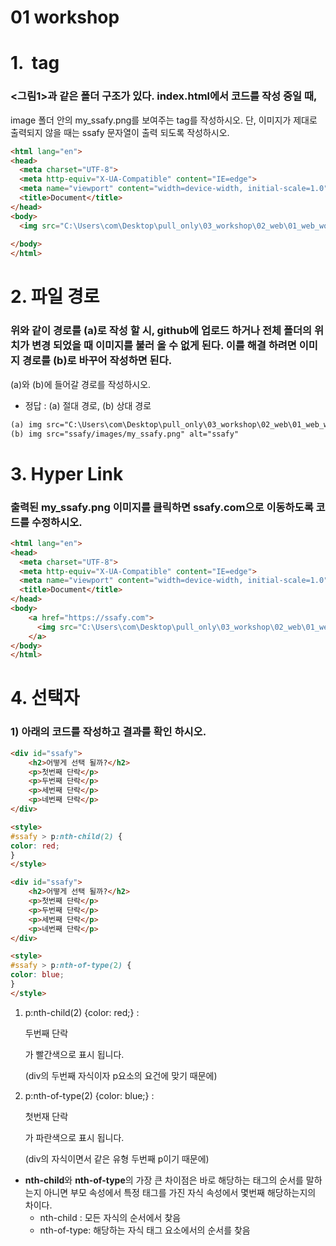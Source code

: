 # 01 workshop

# 1. <img> tag

### <그림1>과 같은 폴더 구조가 있다. index.html에서 코드를 작성 중일 때, 
image 폴더 안의 my_ssafy.png를 보여주는 tag를 작성하시오. 단, 이미지가 제대로 출력되지 않을 때는 ssafy 문자열이 출력 되도록 작성하시오.

```html
<html lang="en">
<head>
  <meta charset="UTF-8">
  <meta http-equiv="X-UA-Compatible" content="IE=edge">
  <meta name="viewport" content="width=device-width, initial-scale=1.0">
  <title>Document</title>
</head>
<body>
  <img src="C:\Users\com\Desktop\pull_only\03_workshop\02_web\01_web_workshop\ssafy\images" alt="ssafy">
  
</body>
</html>
```

# 2. 파일 경로

### 위와 같이 경로를 (a)로 작성 할 시, github에 업로드 하거나 전체 폴더의 위치가 변경 되었을 때 이미지를 불러 올 수 없게 된다. 이를 해결 하려면 이미지 경로를 (b)로 바꾸어 작성하면 된다.
(a)와 (b)에 들어갈 경로를 작성하시오.

- 정답 : (a) 절대 경로, (b) 상대 경로

```html
(a) img src="C:\Users\com\Desktop\pull_only\03_workshop\02_web\01_web_workshop\ssafy\images" alt="ssafy"
(b) img src="ssafy/images/my_ssafy.png" alt="ssafy"
```

# 3. Hyper Link

### 출력된 my_ssafy.png 이미지를 클릭하면 ssafy.com으로 이동하도록 코드를 수정하시오.

```html
<html lang="en">
<head>
  <meta charset="UTF-8">
  <meta http-equiv="X-UA-Compatible" content="IE=edge">
  <meta name="viewport" content="width=device-width, initial-scale=1.0">
  <title>Document</title>
</head>
<body>
	<a href="https://ssafy.com">
	  <img src="C:\Users\com\Desktop\pull_only\03_workshop\02_web\01_web_workshop\ssafy\images" alt="ssafy">
	</a>
</body>
</html>
```

# 4. 선택자

### 1) 아래의 코드를 작성하고 결과를 확인 하시오.

```html
<div id="ssafy">
	<h2>어떻게 선택 될까?</h2>
	<p>첫번째 단락</p>
	<p>두번째 단락</p>
	<p>세번째 단락</p>
	<p>네번째 단락</p>
</div>

<style>
#ssafy > p:nth-child(2) {
color: red;
}
</style>
```

```html
<div id="ssafy">
	<h2>어떻게 선택 될까?</h2>
	<p>첫번째 단락</p>
	<p>두번째 단락</p>
	<p>세번째 단락</p>
	<p>네번째 단락</p>
</div>

<style>
#ssafy > p:nth-of-type(2) {
color: blue;
}
</style>
```

1. p:nth-child(2) {color: red;} : <p> 두번째 단락</p>가 빨간색으로 표시 됩니다.
    
    (div의 두번째 자식이자 p요소의 요건에 맞기 때문에)
    
2. p:nth-of-type(2) {color: blue;} : <p> 첫번재 단락 </p>가 파란색으로 표시 됩니다.
    
    (div의 자식이면서 같은 유형 두번째 p이기 때문에)
    
- **nth-child**와 **nth-of-type**의 가장 큰 차이점은 바로 해당하는 태그의 순서를 말하는지 아니면 부모 속성에서 특정 태그를 가진 자식 속성에서 몇번째 해당하는지의 차이다.
    - nth-child : 모든 자식의 순서에서 찾음
    - nth-of-type: 해당하는 자식 태그 요소에서의 순서를 찾음